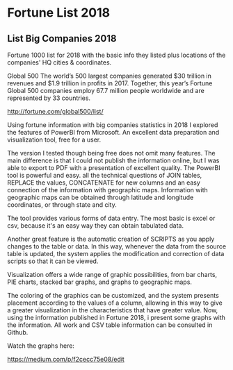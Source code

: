 # Fortune List 2018
## List Big Companies 2018

Fortune 1000 list for 2018 with the basic info they listed plus locations of the companies' HQ cities & coordinates.

Global 500
The world’s 500 largest companies generated $30 trillion in revenues and $1.9 trillion in profits in 2017. Together, this year’s Fortune Global 500 companies employ 67.7 million people worldwide and are represented by 33 countries.

http://fortune.com/global500/list/

Using fortune information with big companies statistics in 2018 I explored the features of PowerBI from Microsoft. An excellent data preparation and visualization tool, free for a user.

The version I tested though being free does not omit many features. The main difference is that I could not publish the information online, but I was able to export to PDF with a presentation of excellent quality.
The PowerBI tool is powerful and easy. all the technical questions of JOIN tables, REPLACE the values, CONCATENATE for new columns and an easy connection of the information with geographic maps. Information with geographic maps can be obtained through latitude and longitude coordinates, or through state and city.

The tool provides various forms of data entry. The most basic is excel or csv, because it's an easy way they can obtain tabulated data.

Another great feature is the automatic creation of SCRIPTS as you apply changes to the table or data. In this way, whenever the data from the source table is updated, the system applies the modification and correction of data scripts so that it can be viewed.

Visualization offers a wide range of graphic possibilities, from bar charts, PIE charts, stacked bar graphs, and graphs to geographic maps.

The coloring of the graphics can be customized, and the system presents placement according to the values ​​of a column, allowing in this way to give a greater visualization in the characteristics that have greater value.
Now, using the information published in Fortune 2018, i present some graphs with the information. All work and CSV table information can be consulted in Github.

Watch the graphs here:

https://medium.com/p/f2cecc75e08/edit
